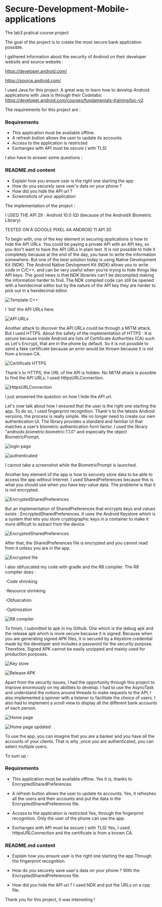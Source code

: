 # Secure-Development-Mobile-applications
The lab3 pratical course project


The goal of the project is to create the most secure bank application possible.

I gathered information about the security of Android on their developer website and source website : 

https://developer.android.com/

https://source.android.com/


I used Java for this project. A great way to learn how to develop Android applications with Java is through their Codelabs:
https://developer.android.com/courses/fundamentals-training/toc-v2


The requirements for this project are : 

### Requirements
- This application must be available offline.
- A refresh button allows the user to update its accounts.
- Access to the application is restricted 
- Exchanges with API must be secure ( with TLS)


I also have to answer some questions : 

### README.md content

- Explain how you ensure user is the right one starting the app
- How do you securely save user's data on your phone ?
- How did you hide the API url ?
- Screenshots of your application 



The implementation of the project : 

I USED THE API 29 : Android 10.0 (Q) (because of the AndroidX Biometric Library)

TESTED ON A GOOGLE PIXEL 4A ANDROID 11 API 30

To begin with, one of the key element in securing applications is how to hide the API URLs.
You could be paying a private API with an API key, so you don't want to have the API URLs in plain text.
It is not possible to hide it completely because at the end of the day, you have to write the information somewhere.
But one of the best solution today is using Native Development Kit (NDK).
The Android Native Devlopment Kit (NDK) allows you to write code in C/C++, and can be very useful when you’re trying to hide things like API keys.
The good news is that NDK libraries can’t be decompiled making the information harder to find.
The NDK compiled code can still be opened with a hexidecimal editor but by the nature of the API key they are harder to pick out in a hexidecimal editor.


![Template C++](/screenshots/1.png)

I 'hid' the API URLs here.

![API URLs](/screenshots/2.png)


Another attack to discover the API URLs could be through a MITM attack. But I used HTTPS.
About the safety of the implementation of HTTPS : It is secure because inside Android are lists of Certificate Authorities (CA) such as Let's Encrypt,
that are in the phone by default. So it is not possible to send a fake certificate because an error would be thrown because it is not from a known CA.


![Certificate HTTPS](/screenshots/3.png)


Thank's to HTTPS, the URL of the API is hidden. No MITM attack is possible to find the API URLs.
I used HttpsURLConnection.

![HttpsURLConnection](/screenshots/4.png)


I just answered the question on how I hide the API url.

Let's now talk about how I ensured that the user is the right one starting the app.
To do so, I used fingerprint recognition. Thank's to the latests Android versions, the process is really simple.
We no longer need to create our own authentication UI. The library provides a standard and familiar UI that matches a user’s biometric authentication form factor.
I used the library "androidx.biometric:biometric:1.1.0" and especially the object BiometricPrompt. 

![login page](/screenshots/screen1.png)

![authenticated](/screenshots/screen2.png)


I cannot take a screenshot while the BiometricPrompt is launched.


Another key element of the app is how to securely store data to be able to access the app without Internet.
I used SharedPreferences because this is what you should use when you have key-value data.
The probleme is that it is not encrypted. 

![EncryptedSharedPreferences](/screenshots/5.png)


But an implementation of SharedPreferences that encrypts keys and values exists : EncryptedSharedPreferences.
It uses the Android Keystore which is a system that lets you store cryptographic keys in a container to make it more difficult to extract from the device.

![EncryptedSharedPreferences](/screenshots/6.png)


After that, the SharedPreferences file is encrypted and you cannot read from it unless you are in the app.

![Encrypted file](/screenshots/7.png)


I also obfuscated my code with gradle and the R8 compiler. 
The R8 compiler does : 

-Code shrinking

-Resource shrinking

-Obfuscation

-Optimization

![R8 compiler](/screenshots/8.png)


To finish, I submitted to apk in my Github. One which is the debug apk and the release apk which is more secure because it is signed.
Because when you are generating signed APK files, it is secured by a Keystore credential made by the developer and includes a password for the security purpose.
Therefore, Signed APK cannot be easily unzipped and mainly used for production purposes.

![Key store](/screenshots/9.png)

![Release APK](/screenshots/10.png)


Apart from the security issues, I had the opportunity through this project to improve enormously on my abilities to develop. 
I had to use the AsyncTask and understand the notions around threads to make requests to the API,
I also implemented a spinner with a listener to facilitate the choice of users.
I also had to implement a scroll view to display all the different bank accounts of each person.

![Home page](/screenshots/screen3.png)

![Home page updated](/screenshots/screen4.png)



To use the app, you can imagine that you are a banker and you have all the accounts of your clients. 
That is why ,once you are authenticated, you can select multiple users.


To sum up :


### Requirements
- This application must be available offline.
Yes it is, thanks to EncryptedSharedPreferences.

- A refresh button allows the user to update its accounts.
Yes, it refreshes all the users and their accounts and put the data in the EncryptedSharedPreferences file.

- Access to the application is restricted 
Yes, through the fingerprint recognition. Only the user of the phone can use the app.

- Exchanges with API must be secure ( with TLS)
Yes, I used HttpsURLConnection and the certificate is from a known CA.


### README.md content

- Explain how you ensure user is the right one starting the app
Through the fingerprint recognition.

- How do you securely save user's data on your phone ?
With the EncryptedSharedPreferences file.

- How did you hide the API url ?
I used NDK and put the URLs on a cpp file.


Thank you for this project, it was interesting !
